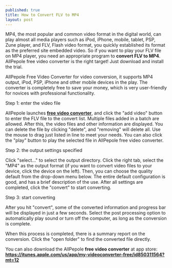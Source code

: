 ```yaml
---
published: true
title: How to Convert FLV to MP4
layout: post
---
```

MP4, the most popular and common video format in the digital world, can play almost all media players such as iPod, iPhone, mobile, tablet, PSP, Zune player, and FLV, Flash video format, you quickly established its format as the preferred site embedded video. So if you want to play your FLV file on MP4 player, you need an appropriate program to <b>convert FLV to MP4</b>. AllPepole free video converter is the right target! Just download and install the trial.

AllPepole Free Video Converter for video conversion, it supports MP4 output, iPod, PSP, iPhone and other mobile devices in the play. The converter is completely free to save your money, which is very user-friendly for novices with professional functionality.

Step 1: enter the video file

AllPepole launches <b><a href="http://allpepole.com/myvideoconverter-windows">free video converter</a></b>, and click the "add video" button to enter the FLV file to the convert list. Multiple files added in a batch are allowed. After this, the video files and other information are displayed. You can delete the file by clicking "delete", and "removing" will delete all. Use the mouse to drag just listed in line to meet your needs. You can also click the "play" button to play the selected file in AllPepole free video converter.

Step 2: the output settings specified

Click "select..." to select the output directory. Click the right tab, select the "MP4" as the output format (if you want to convert video files to your device, click the device on the left). Then, you can choose the quality default from the drop-down menu below. The entire default configuration is good, and has a brief description of the use. After all settings are completed, click the "convert" to start converting.

Step 3: start converting

After you hit "convert", some of the converted information and progress bar will be displayed in just a few seconds. Select the post processing option to automatically play sound or turn off the computer, as long as the conversion is complete.

When this process is completed, there is a summary report on the conversion. Click the "open folder" to find the converted file directly.

You can also download the AllPepole <b>free video converter</b> at app store:
<a href="https://itunes.apple.com/us/app/my-videoconverter-free/id850311564?mt=12"><b>https://itunes.apple.com/us/app/my-videoconverter-free/id850311564?mt=12</b></a>
